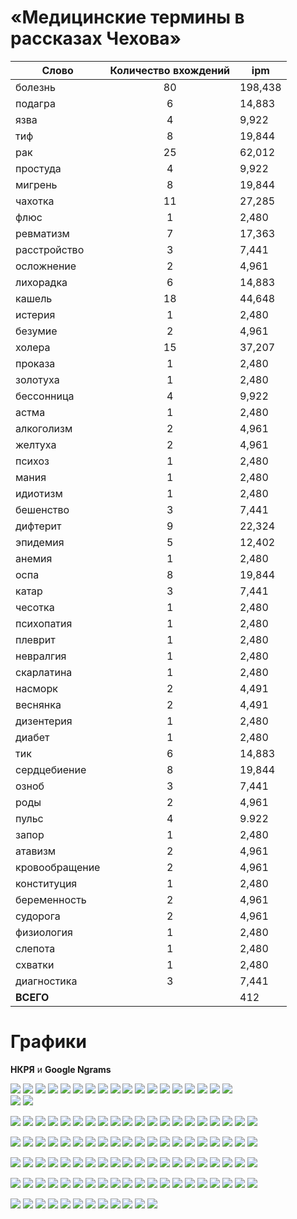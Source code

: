 # «Медицинские термины в рассказах Чехова»


| **Cлово** | **Количество вхождений** |**ipm** |
|------|:----:|-----|
| болезнь | 80 | 198,438 |
| подагра |  6  | 14,883 |
| язва |  4 |  9,922 |
| тиф  | 8  | 19,844 |
| рак |  25  |  62,012 |
| простуда |  4 |  9,922 |
| мигрень  |  8 |  19,844 |
| чахотка |  11 |  27,285 |
| флюс  |  1 |  2,480 |
| ревматизм |  7 |  17,363 |
| расстройство |  3 |  7,441 |
| осложнение  | 2 |  4,961 |
| лихорадка  | 6 |  14,883 |
| кашель | 18  | 44,648 |
| истерия  | 1 |  2,480 |
| безумие |  2 |  4,961 |
| холера |  15 |  37,207 |
| проказа |  1 |  2,480 |
| золотуха |  1 |  2,480 |
| бессонница |  4 |  9,922 |
| астма|   1 |  2,480 |
| алкоголизм |  2 |  4,961 |
| желтуха |  2 |  4,961 |
| психоз |  1  | 2,480 |
| мания |  1 |  2,480 |
| идиотизм |  1 |  2,480 |
| бешенство |  3 |  7,441 |
| дифтерит |  9 |  22,324 |
| эпидемия |  5 |  12,402 |
| анемия |  1 |  2,480 |
| оспа |  8 |  19,844 |
| катар |  3 |  7,441 |
| чесотка |  1 |  2,480 |  
| психопатия |  1 |  2,480 |
| плеврит |  1 |  2,480 |
| невралгия |  1 |  2,480 | 
| скарлатина |  1 |  2,480 |
| насморк |  2 |  4,491 |
| веснянка |  2 |  4,491 |
| дизентерия |  1 |  2,480 | 
| диабет |  1 |  2,480 |
| тик  | 6 |  14,883 |
| сердцебиение |  8 |  19,844 |
| озноб |  3 |  7,441 |
| роды |  2 |  4,961 |
| пульс |  4 |  9.922 |
| запор |  1 |  2,480 |
| атавизм |  2 |  4,961 |
| кровообращение |  2 |  4,961 |
| конституция |  1 |  2,480 |
| беременность |  2 |   4,961 |
| судорога |  2  |  4,961 |
| физиология |  1 |  2,480 | 
| слепота |  1 |  2,480 |
| схватки |  1 |  2,480 |
| диагностика |  3 |  7,441 |
| **ВСЕГО**|  | 412 | 1021,955 |

# Графики
 **НКРЯ** и **Google Ngrams** 

 ![](алк.jpg)  ![](алк1.jpg) 
 ![](анем.jpg)  ![](анем1.jpg) 
 ![](аст.jpg)  ![](аст1.jpg) 
 ![](ата.jpg)   ![](ата1.jpg) 
  ![](без.jpg)   ![](без1.jpg) 
  ![](бер.jpg)   ![](бер1.jpg) 
  ![](бесс.jpg)   ![](бесс1.jpg) 
  ![](беш.jpg)   ![](беш1.jpg) 
  ![](бол.jpg)   ![](бол1.jpg)  
  ![](весн.jpg)   ![](весн1.jpg) 

  ![](диаб.jpg)  ![](диаб1.jpg) 
  ![](диаг.jpg)  ![](диаг1.jpg) 
  ![](диз.jpg)  ![](диз1.jpg) 
  ![](дифт.jpg)  ![](дифт1.jpg) 
  ![](желт.jpg)  ![](желт1.jpg) 
  ![](зап.jpg)  ![](зап1.jpg) 
  ![](золо.jpg)  ![](золо1.jpg) 
  ![](идио.jpg)  ![](идио1.jpg) 
  ![](ист.jpg)  ![](ист1.jpg) 
  ![](кат.jpg)  ![](кат1.jpg) 

  ![](каш.jpg)  ![](каш1.jpg) 
  ![](конт.jpg)  ![](конт1.jpg) 
  ![](кров.jpg)  ![](кров1.jpg) 
  ![](лих.jpg)  ![](лих1.jpg) 
  ![](ман.jpg)  ![](ман1.jpg) 
  ![](миг.jpg)  ![](миг1.jpg) 
  ![](нас.jpg)  ![](нас1.jpg) 
  ![](нев.jpg)  ![](нев1.jpg) 
  ![](озн.jpg)  ![](озн1.jpg) 
  ![](осл.jpg)  ![](осл1.jpg) 

  ![](осп.jpg)  ![](осп1.jpg) 
  ![](пл.jpg)  ![](пл1.jpg) 
  ![](под.jpg)  ![](под1.jpg) 
  ![](прок.jpg)  ![](прок1.jpg) 
  ![](прос.jpg)  ![](прос1.jpg) 
  ![](пс.jpg)  ![](пс1.jpg) 
  ![](психо.jpg)  ![](психо1.jpg) 
  ![](пу.jpg)  ![](пу1.jpg) 
  ![](ра.jpg)  ![](ра1.jpg) 
  ![](расс.jpg)  ![](расс1.jpg) 

  ![](рев.jpg)  ![](рев1.jpg) 
  ![](ро.jpg)  ![](ро1.jpg) 
  ![](сер.jpg)  ![](сер1.jpg) 
  ![](ск.jpg)  ![](ск1.jpg) 
  ![](сл.jpg)  ![](сл1.jpg) 
  ![](су.jpg)  ![](су1.jpg) 
  ![](сх.jpg)  ![](сх1.jpg) 
  ![](тик.jpg)  ![](тик1.jpg) 
  ![](тиф.jpg)  ![](тиф1.jpg) 
  ![](физ.jpg)  ![](физ1.jpg) 

  ![](фл.jpg)  ![](фл1.jpg) 
  ![](хо.jpg)  ![](хо1.jpg) 
  ![](ча.jpg)  ![](ча1.jpg) 
  ![](че.jpg)  ![](че1.jpg) 
  ![](э.jpg)  ![](э1.jpg) 
  ![](язв.jpg)  ![](язв1.jpg) 


